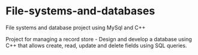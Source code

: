# File-systems-and-databases

File systems and database project using MySql and C++

Project for managing a record store - Design and develop a database using C++ that allows create, read, update and delete fields using SQL queries.
